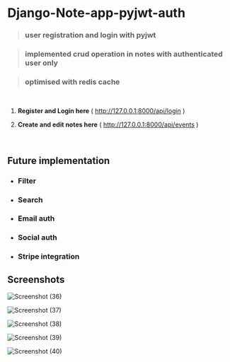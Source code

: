 # Django-Note-app-pyjwt-auth
> ### user registration and login with pyjwt

> ### implemented crud operation in notes with authenticated user only

> ### optimised with redis cache
<br>

1. **Register and Login here**
( http://127.0.0.1:8000/api/login )

2. **Create and edit notes here**
( http://127.0.0.1:8000/api/events )

<br>

## Future implementation
- ### Filter
- ### Search
- ### Email auth
- ### Social auth
- ### Stripe integration

## Screenshots
![Screenshot (36)](https://user-images.githubusercontent.com/44203011/149704068-28549dcd-b6cd-4608-8f72-42e2f029265e.png)
<br>

![Screenshot (37)](https://user-images.githubusercontent.com/44203011/149704078-00f09648-80e2-4094-9609-dc84cfc85d1a.png)
<br>

![Screenshot (38)](https://user-images.githubusercontent.com/44203011/149704090-0901a848-b40f-429e-9b6a-bcdc4531b3e7.png)
<br>

![Screenshot (39)](https://user-images.githubusercontent.com/44203011/149704101-679dff4b-7cf9-45f9-8ef4-bd8c1641d9e1.png)
<br>

![Screenshot (40)](https://user-images.githubusercontent.com/44203011/149704112-0bbf19ad-0f3f-4fc0-8cdd-dc68b7f6de0a.png)


